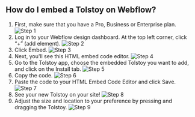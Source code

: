 ## How do I embed a Tolstoy on Webflow?

1. First, make sure that you have a Pro, Business or Enterprise plan. ![Step 1](https://downloads.intercomcdn.com/i/o/646002776/152baef7a97bd630bb9aa460/image.png)
2. Log in to your Webflow design dashboard. At the top left corner, click “+” (add element). ![Step 2](https://downloads.intercomcdn.com/i/o/303564005/ff3448c663eb35000380c6c7/image.png)
3. Click Embed. ![Step 3](https://tolstoy-2c549356d0c0.intercom-attachments-7.com/i/o/303552759/25fbd42563d45768c294f345/9sn37ldKzpjj1n4Fs0K-46SFwxjn3_ugnfwkYZPXSMLqLU5vuy_9FCqBn1xfeZaeaPs17U0zbfky3BJGWmLvr-nQPAgtkMITkvWRND-ByQuSjojAaBHHq1bjg1Yoq-hWnp5pxwtf)
4. Next, you'll see this HTML embed code editor. ![Step 4](https://tolstoy-2c549356d0c0.intercom-attachments-7.com/i/o/303552770/482c35962bcf19111b4edf1c/DWwId0LRjZKd6gAPdCeUvVEVL3dG-4sj8wo4d5Uf_2Y1vheWiuqL_-HwTpzvZ_JMU3XethNbvtDlTnzl7ICtdsJVMZC_vygX4x19iG6DV_r47Ms9qLYprqFJunMscp7F4EU6s-au) 
5. Go to the Tolstoy app, choose the embedded Tolstoy you want to add, and click on the Install tab. ![Step 5](https://downloads.intercomcdn.com/i/o/888372694/961c9b6e85d4d2ffd397d826/image.png)
6. Copy the code. ![Step 6](https://downloads.intercomcdn.com/i/o/888373574/7f8bd93d8b40f3d3b1f4af46/image.png)
7. Paste the code to your HTML Embed Code Editor and click Save. ![Step 7](https://downloads.intercomcdn.com/i/o/545555337/c4035ca701d348ec69cc65b8/image.png)
8. See your new Tolstoy on your site! ![Step 8](https://tolstoy-2c549356d0c0.intercom-attachments-7.com/i/o/303552801/ce9d475cc0c8a73c4769cdba/Gh7pixScZsx8LTtmVAxbbcR0M1Kcxp3Mf7GnajyyHsui2Q-h1AFPUBmhSk-kSb8bWzI7DkU3dj34iwva4UrOcwfEamBZd_a9hO0rAlj86Ooz0trB8aN9DLan-CIIuhIHDVXE3pL_)
9. Adjust the size and location to your preference by pressing and dragging the Tolstoy. ![Step 9](https://tolstoy-2c549356d0c0.intercom-attachments-7.com/i/o/303552806/0e8ca9b3383ce74802a9d05d/yAu4vJNuwaO7DUIJ4T2zx6Vg3pWyQJAajYTEvAln4rBBofs0TOPQzTTJQkcwMJgeK80DSvTxsI8l7rrKytV2Jz6DslCwIz9LDwK7e-fFKCn43IFlJOt63ntkSx9d4XPVoRQx3VFS)
​